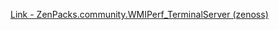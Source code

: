 [Link - ZenPacks.community.WMIPerf_TerminalServer (zenoss)](https://github.com/zenoss/ZenPacks.community.WMIPerf_TerminalServer)
